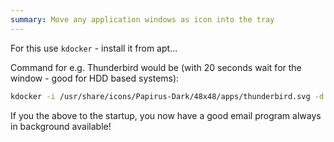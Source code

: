 ```yaml
---
summary: Move any application windows as icon into the tray
---
```


For this use `kdocker` - install it from apt...

Command for e.g. Thunderbird would be (with 20 seconds wait for the window - good for HDD based systems):
```bash
kdocker -i /usr/share/icons/Papirus-Dark/48x48/apps/thunderbird.svg -d 20 thunderbird
```
If you the above to the startup, you now have a good email program always in background available!
